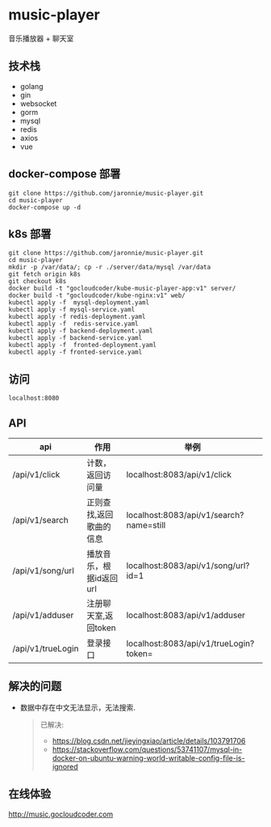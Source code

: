 # music-player

音乐播放器 + 聊天室

## 技术栈

* golang
* gin
* websocket
* gorm
* mysql
* redis
* axios
* vue

## docker-compose 部署

```shell
git clone https://github.com/jaronnie/music-player.git
cd music-player
docker-compose up -d
```
## k8s 部署

```shell
git clone https://github.com/jaronnie/music-player.git
cd music-player
mkdir -p /var/data/; cp -r ./server/data/mysql /var/data
git fetch origin k8s
git checkout k8s
docker build -t "gocloudcoder/kube-music-player-app:v1" server/
docker build -t "gocloudcoder/kube-nginx:v1" web/
kubectl apply -f  mysql-deployment.yaml
kubectl apply -f mysql-service.yaml
kubectl apply -f redis-deployment.yaml
kubectl apply -f  redis-service.yaml
kubectl apply -f backend-deployment.yaml
kubectl apply -f backend-service.yaml
kubectl apply -f  fronted-deployment.yaml
kubectl apply -f fronted-service.yaml
```

## 访问

```
localhost:8080
```

## API

| api               | 作用                    | 举例                                    |
| ----------------- | ----------------------- | --------------------------------------- |
| /api/v1/click     | 计数，返回访问量        | localhost:8083/api/v1/click             |
| /api/v1/search    | 正则查找,返回歌曲的信息 | localhost:8083/api/v1/search?name=still |
| /api/v1/song/url  | 播放音乐，根据id返回url | localhost:8083/api/v1/song/url?id=1     |
| /api/v1/adduser   | 注册聊天室,返回token    | localhost:8083/api/v1/adduser           |
| /api/v1/trueLogin | 登录接口                | localhost:8083/api/v1/trueLogin?token=  |

## 解决的问题

* 数据中存在中文无法显示，无法搜索.

  > 已解决:
  >
  > * https://blog.csdn.net/jieyingxiao/article/details/103791706
  > * https://stackoverflow.com/questions/53741107/mysql-in-docker-on-ubuntu-warning-world-writable-config-file-is-ignored

## 在线体验

http://music.gocloudcoder.com
